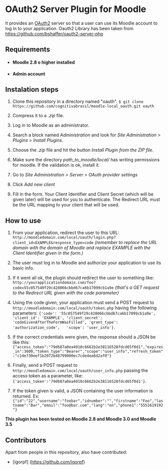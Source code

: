 # OAuth2 Server Plugin for Moodle

It provides an [OAuth2](https://tools.ietf.org/html/rfc6749 "RFC6749") server so that a user can use its Moodle account to log in to your application.
Oauth2 Library has been taken from https://github.com/bshaffer/oauth2-server-php

## Requirements
* #### Moodle 2.8 o higher installed
* #### Admin account

## Instalation steps
1. Clone this repository in a directory named "oauth".  `$ git clone https://github.com/cognitivabrasil/moodle-local_oauth.git oauth`

2. Compress it to a _.zip_ file.

3. Log in to Moodle as an administrator.

4. Search a block named _Administration_ and look for _Site Administration > Plugins > Install Plugins_.

5. Choose the _.zip_ file and hit the button _Install Plugin from the ZIP file_.

6. Make sure the directory *path_to_moodle/local/* has writing permissions for moodle. If the validation is ok, install it.

7. Go to *Site Administration > Server > OAuth provider settings*

8. Click *Add new client*

9. Fill in the form. Your Client Identifier and Client Secret (which will be given later) will be used for you to authenticate. The Redirect URL must be the URL mapping to your client that will be used.

## How to use 

1. From your application, redirect the user to this URL: `http://moodledomain.com/local/oauth/login.php?client_id=EXAMPLE&response_type=code` *(remember to replace the URL domain with the domain of Moodle and replace EXAMPLE with the Client Identifier given in the form.)*

2. The user must log in to Moodle and authorize your application to use its basic info.

3. If it went all ok, the plugin should redirect the user to something like: `http://yourapplicationdomain.com/foo?code=55c057549f29c428066cbbd67ca6b17099cb1a9e` *(that's a GET request to the Redirect URL given with the code parameter)*

4. Using the code given, your application must send a POST request to `http://moodledomain.com/local/oauth/token.php`  having the following parameters: `{'code': '55c057549f29c428066cbbd67ca6b17099cb1a9e', 'client_id': 'EXAMPLE', 'client_secret': 'codeGivenAfterTheFormWasFilled', 'grant_type': 'authorization_code',   'scope': 'user_info'}`. 

5. If the correct credentials were given, the response should a JSON be like this: `{"access_token":"79d687a0ea4910c6662b2e38116528fdcd65f0d1","expires_in":3600,"token_type":"Bearer","scope":"user_info","refresh_token":"c1de730eef1b2072b48799000ec7cde4ea6d2af0"}`

6. Finally, send a POST request to `http://moodledomain.com/local/oauth/user_info.php` passing the access token as a parameter, like: `{'access_token':'79d687a0ea4910c6662b2e38116528fdcd65f0d1'}`. 

7. If the token given is valid, a JSON containing the user information is returned. Ex: `{"id":"22","username":"foobar","idnumber":"","firstname":"Foo","lastname":"Bar","email":"foo@bar.com","lang":"en","phone1":"5551619192"}`



**This plugin has been tested on Moodle 2.8 and Moodle 3.0 and Moodle 3.5**


## Contributors
Apart from people in this repository, also have contributed:

- [igorpf] (https://github.com/igorpf)

